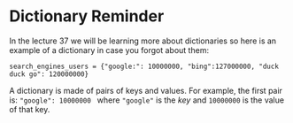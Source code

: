 # Dictionary Reminder

In the lecture 37 we will be learning more about dictionaries so here is an example of a dictionary in case you forgot about them:

``` search_engines_users = {"google:": 10000000, "bing":127000000, "duck duck go": 120000000} ```

A dictionary is made of pairs of keys and values. For example, the first pair is: ```"google": 10000000 ``` where ```"google"``` is the *key* and ```10000000``` is the value of that key. 